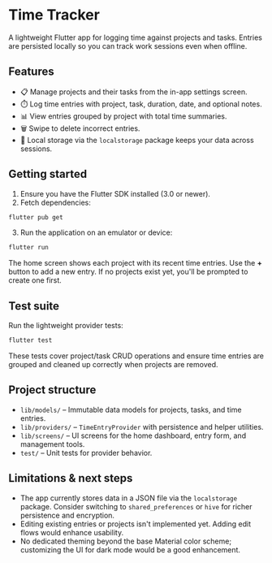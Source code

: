 # Time Tracker

A lightweight Flutter app for logging time against projects and tasks. Entries are persisted locally so you can track work sessions even when offline.

## Features

- 📋 Manage projects and their tasks from the in-app settings screen.
- ⏱️ Log time entries with project, task, duration, date, and optional notes.
- 📊 View entries grouped by project with total time summaries.
- 🗑️ Swipe to delete incorrect entries.
- 💾 Local storage via the `localstorage` package keeps your data across sessions.

## Getting started

1. Ensure you have the Flutter SDK installed (3.0 or newer).
2. Fetch dependencies:

```powershell
flutter pub get
```

3. Run the application on an emulator or device:

```powershell
flutter run
```

The home screen shows each project with its recent time entries. Use the **+** button to add a new entry. If no projects exist yet, you'll be prompted to create one first.

## Test suite

Run the lightweight provider tests:

```powershell
flutter test
```

These tests cover project/task CRUD operations and ensure time entries are grouped and cleaned up correctly when projects are removed.

## Project structure

- `lib/models/` – Immutable data models for projects, tasks, and time entries.
- `lib/providers/` – `TimeEntryProvider` with persistence and helper utilities.
- `lib/screens/` – UI screens for the home dashboard, entry form, and management tools.
- `test/` – Unit tests for provider behavior.

## Limitations & next steps

- The app currently stores data in a JSON file via the `localstorage` package. Consider switching to `shared_preferences` or `hive` for richer persistence and encryption.
- Editing existing entries or projects isn't implemented yet. Adding edit flows would enhance usability.
- No dedicated theming beyond the base Material color scheme; customizing the UI for dark mode would be a good enhancement.
